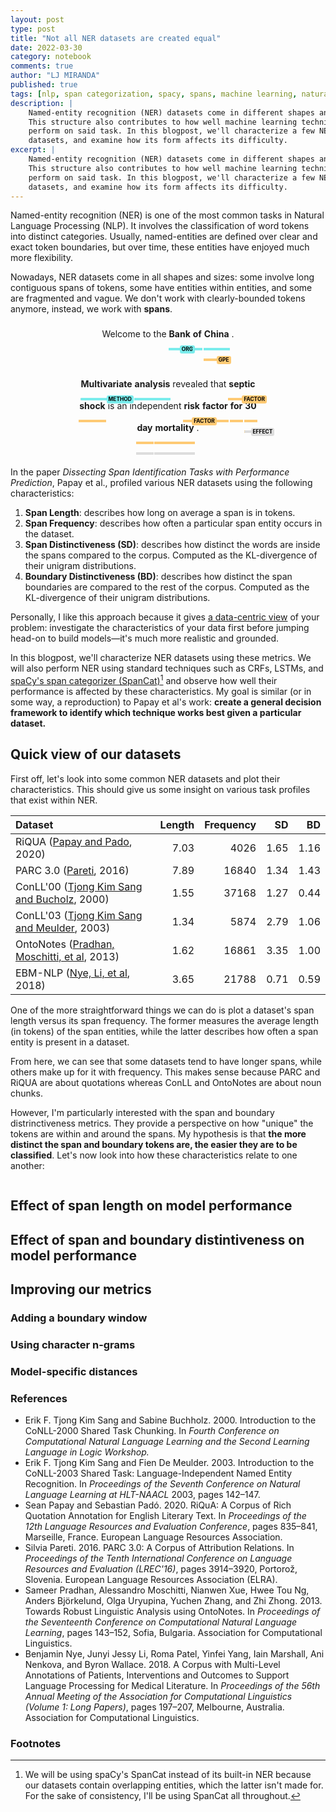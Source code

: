 ```yaml
---
layout: post
type: post
title: "Not all NER datasets are created equal"
date: 2022-03-30
category: notebook
comments: true
author: "LJ MIRANDA"
published: true
tags: [nlp, span categorization, spacy, spans, machine learning, natural language processing, linguistics]
description: |
    Named-entity recognition (NER) datasets come in different shapes and sizes.
    This structure also contributes to how well machine learning techniques
    perform on said task. In this blogpost, we'll characterize a few NER
    datasets, and examine how its form affects its difficulty.
excerpt: |
    Named-entity recognition (NER) datasets come in different shapes and sizes.
    This structure also contributes to how well machine learning techniques
    perform on said task. In this blogpost, we'll characterize a few NER
    datasets, and examine how its form affects its difficulty.
---
```


<script type="text/javascript" src="https://cdn.jsdelivr.net/npm//vega@5"></script>
<script type="text/javascript" src="https://cdn.jsdelivr.net/npm//vega-lite@4.17.0"></script>
<script type="text/javascript" src="https://cdn.jsdelivr.net/npm//vega-embed@6"></script>

<span class="firstcharacter">N</span>amed-entity recognition (NER) is one of
the most common tasks in Natural Language Processing (NLP). It involves the
classification of word tokens into distinct categories. Usually, named-entities
are defined over clear and exact token boundaries, but over time, these
entities have enjoyed much more flexibility.

Nowadays, NER datasets come in all shapes and sizes: some involve long
contiguous spans of tokens, some have entities within entities, and some are
fragmented and vague. We don't work with clearly-bounded tokens anymore,
instead, we work with **spans**.

<div class="spans" style="line-height: 2.5; direction: ltr; text-align:
center">Welcome to the <span style="font-weight: bold; display: inline-block;
position: relative;"> Bank<span style="background: #7aecec; top: 40px; height:
4px; left: -1px; width: calc(100% + 2px); position: absolute;"> </span> <span
style="background: #7aecec; top: 40px; height: 4px; border-top-left-radius:
3px; border-bottom-left-radius: 3px; left: -1px; width: calc(100% + 2px);
position: absolute;"> <span style="background: #7aecec; color: #000; top:
-0.5em; padding: 2px 3px; position: absolute; font-size: 0.6em; font-weight:
bold; line-height: 1; border-radius: 3px"> ORG </span> </span> </span> <span
style="font-weight: bold; display: inline-block; position: relative;">of <span
style="background: #7aecec; top: 40px; height: 4px; left: -1px; width:
calc(100% + 2px); position: absolute;"></span></span> <span style="font-weight:
bold; display: inline-block; position:relative;"> China<span style="background:
#7aecec; top: 40px; height: 4px;left: -1px; width: calc(100% + 2px); position:
absolute;"> </span><span style="background: #feca74; top: 57px; height: 4px;
left: -1px; width: calc(100% + 2px); position: absolute;"> </span><span
style="background: #feca74; top: 57px; height: 4px; border-top-left-radius:
3px; border-bottom-left-radius: 3px; left: -1px; width: calc(100% + 2px);
position: absolute;"> <span style="background: #feca74; color: #000; top:
-0.5em; padding: 2px 3px; position: absolute; font-size: 0.6em; font-weight:
bold; line-height: 1; border-radius: 3px"> GPE </span> </span></span> . </div>

&nbsp;

<div class="spans" style="width: 60%; line-height: 2.5; direction: ltr;
text-align: center; margin: auto;"> <span style="font-weight: bold; display:
inline-block; position: relative;"> Multivariate <span style="background: #ddd;
top: 40px; height: 4px; left: -1px; width: calc(100% + 2px); position:
absolute;"> </span><span style="background: #7aecec; top: 40px; height: 4px;
border-top-left-radius: 3px; border-bottom-left-radius: 3px; left: -1px; width:
calc(100% + 2px); position: absolute;"> <span style="background: #7aecec; z-index:
10; color: #000; top: -0.5em; padding: 2px 3px; position: absolute; font-size:
0.6em; font-weight: bold; line-height: 1; border-radius: 3px">
METHOD</span></span> </span> <span style="font-weight: bold; display:
inline-block; position: relative;"> analysis <span style="background: #7aecec;
top: 40px; height: 4px; left: -1px; width: calc(100% + 2px); position:
absolute;"> </span> </span> revealed that <span style="font-weight: bold;
display: inline-block; position: relative;"> septic <span style="background:
#feca74; top: 40px; height: 4px; left: -1px; width: calc(100% + 2px); position:
absolute;"> </span> <span style="background: #feca74; top: 40px; height: 4px;
border-top-left-radius: 3px; border-bottom-left-radius: 3px; left: -1px; width:
calc(100% + 2px); position: absolute;"> <span style="background: #feca74; z-index:
10; color: #000; top: -0.5em; padding: 2px 3px; position: absolute; font-size:
0.6em; font-weight: bold; line-height: 1; border-radius: 3px"> FACTOR </span>
</span> </span> <span style="font-weight: bold; display: inline-block;
position: relative;"> shock <span style="background: #feca74; top: 40px; height:
4px; left: -1px; width: calc(100% + 2px); position: absolute;"> </span> </span>
is an independent <span style="font-weight: bold; display: inline-block;
position: relative;"> risk <span style="background: #feca74; top: 40px; height:
4px; left: -1px; width: calc(100% + 2px); position: absolute;"> </span> <span
style="background: #feca74; top: 40px; height: 4px; border-top-left-radius: 3px;
border-bottom-left-radius: 3px; left: -1px; width: calc(100% + 2px); position:
absolute;"> <span style="background: #feca74; z-index: 10; color: #000; top:
-0.5em; padding: 2px 3px; position: absolute; font-size: 0.6em; font-weight:
bold; line-height: 1; border-radius: 3px"> FACTOR </span> </span> </span> <span
style="font-weight: bold; display: inline-block; position: relative;"> factor
<span style="background: #feca74; top: 40px; height: 4px; left: -1px; width:
calc(100% + 2px); position: absolute;"> </span> </span> <span
style="font-weight: bold; display: inline-block; position: relative;"> for
<span style="background: #feca74; top: 40px; height: 4px; left: -1px; width:
calc(100% + 2px); position: absolute;"> </span> </span> <span
style="font-weight: bold; display: inline-block; position: relative;"> 30 <span
style="background: #feca74; top: 40px; height: 4px; left: -1px; width: calc(100% +
2px); position: absolute;"> </span> <span style="background: #feca74; top: 57px;
height: 4px; left: -1px; width: calc(100% + 2px); position: absolute;"> </span>
<span style="background: #ddd; top: 57px; height: 4px; border-top-left-radius:
3px; border-bottom-left-radius: 3px; left: -1px; width: calc(100% + 2px);
position: absolute;"> <span style="background: #ddd; z-index: 10; color: #000;
top: -0.5em; padding: 2px 3px; position: absolute; font-size: 0.6em;
font-weight: bold; line-height: 1; border-radius: 3px"> EFFECT </span>
</span></span> <span style="font-weight: bold; display: inline-block; position:
relative;"> day <span style="background: #feca74; top: 40px; height: 4px; left:
-1px; width: calc(100% + 2px); position: absolute;"> </span> <span
style="background: #ddd; top: 57px; height: 4px; left: -1px; width: calc(100% +
2px); position: absolute;"> </span> </span> <span style="font-weight: bold;
display: inline-block; position: relative;"> mortality <span style="background:
#feca74; top: 40px; height: 4px; left: -1px; width: calc(100% + 2px); position:
absolute;"> </span> <span style="background: #ddd; top: 57px; height: 4px;
left: -1px; width: calc(100% + 2px); position: absolute;"> </span> </span> .
</div>

&nbsp;

In the paper *Dissecting Span Identification Tasks with Performance
Prediction*, Papay et al., profiled various NER datasets using the following
characteristics: 

1. **Span Length**: describes how long on average a span is in tokens.
2. **Span Frequency**: describes how often a particular span entity occurs in
    the dataset.
3. **Span Distinctiveness (SD)**: describes how distinct the words are inside the
    spans compared to the corpus. Computed as the KL-divergence of their
    unigram distributions.
4. **Boundary Distinctiveness (BD)**: describes how distinct the span boundaries are
    compared to the rest of the corpus. Computed as the KL-divergence of their
    unigram distributions.

Personally, I like this approach because it gives [a data-centric
view](/notebook/2021/07/30/data-centric-ml/) of your problem: investigate the
characteristics of your data first before jumping head-on to build
models&mdash;it's much more realistic and grounded.

In this blogpost, we'll characterize NER datasets using these metrics.  We will
also perform NER using standard techniques such as CRFs, LSTMs, and [spaCy's
span categorizer (SpanCat)](https://spacy.io/api/spancategorizer)[^1] and
observe how well their performance is affected by these characteristics. My
goal is similar (or in some way, a reproduction) to Papay et al's work:
**create a general decision framework to identify which technique works best
given a particular dataset.**

## Quick view of our datasets

First off, let's look into some common NER datasets and plot their
characteristics. This should give us some insight on various task profiles
that exist within NER.

| Dataset   |   Length |   Frequency |   SD |   BD |
|:----------|---------:|------------:|-----:|-----:|
| RiQUA (<a href="#papay2020riqua">Papay and Pado</a>, 2020)|     7.03 |        4026 | 1.65 | 1.16 |
| PARC 3.0 (<a href="#pareti2016parc">Pareti</a>, 2016) |     7.89 |       16840 | 1.34 | 1.43 |
| ConLL'00 (<a href="#sang2000conll00">Tjong Kim Sang and Bucholz</a>, 2000)  |     1.55 |       37168 | 1.27 | 0.44 |
| ConLL'03 (<a href="#sang2003conll03">Tjong Kim Sang and Meulder</a>, 2003)  |     1.34 |        5874 | 2.79 | 1.06 |
| OntoNotes (<a href="#pradhan2013ontonotes">Pradhan, Moschitti, et al</a>, 2013) |     1.62 |       16861 | 3.35 | 1.00    |
| EBM-NLP (<a href="#nye2018ebm">Nye, Li, et al</a>, 2018)  |     3.65 |       21788 | 0.71 | 0.59 |

One of the more straightforward things we can do is plot a dataset's span
length versus its span frequency. The former measures the average length (in
tokens) of the span entities, while the latter describes how often a span
entity is present in a dataset. 


<!-- show graph of length vs. frequency -->

From here, we can see that some datasets tend to have longer spans, while others
make up for it with frequency. This makes sense because PARC and RiQUA are
about quotations whereas ConLL and OntoNotes are about noun chunks.

However, I'm particularly interested with the span and boundary
distrinctiveness metrics. They provide a perspective on how "unique" the tokens
are within and around the spans. My hypothesis is that **the more distinct the
span and boundary tokens are, the easier they are to be classified**. Let's now
look into how these characteristics relate to one another:

<div id="vis" style="justify-content: center; display: flex;"></div>
<script>
(function(vegaEmbed) {
    var spec = {"config": {"view": {"continuousWidth": 400, "continuousHeight": 300}, "background": "#FFFFF8", "mark": {"color": "#A00000"}}, "data": {"name": "data-7a767b52ab927aa8f448c7d669f2b3c2"}, "mark": {"type": "circle", "size": 180}, "encoding": {"tooltip": [{"field": "dataset", "type": "nominal"}, {"field": "length", "type": "quantitative"}, {"field": "frequency", "type": "quantitative"}, {"field": "sd", "type": "quantitative"}, {"field": "bd", "type": "quantitative"}], "x": {"axis": {"title": "Span Distinctiveness (SD)", "titleFontSize": 12}, "field": "sd", "type": "quantitative"}, "y": {"axis": {"title": "Boundary Distinctiveness (BD)", "titleFontSize": 12}, "field": "bd", "type": "quantitative"}}, "selection": {"selector020": {"type": "interval", "bind": "scales", "encodings": ["x", "y"]}}, "$schema": "https://vega.github.io/schema/vega-lite/v4.17.0.json", "datasets": {"data-7a767b52ab927aa8f448c7d669f2b3c2": [{"dataset": "riqua", "length": 7.03, "frequency": 4026, "sd": 1.65, "bd": 1.16}, {"dataset": "parc", "length": 7.89, "frequency": 16840, "sd": 1.34, "bd": 1.43}, {"dataset": "conll00", "length": 1.55, "frequency": 37168, "sd": 1.27, "bd": 0.44}, {"dataset": "conll03", "length": 1.34, "frequency": 5874, "sd": 2.79, "bd": 1.06}, {"dataset": "ontonotes", "length": 1.62, "frequency": 16861, "sd": 3.35, "bd": 1.0}, {"dataset": "ebmnlp", "length": 3.65, "frequency": 21788, "sd": 0.71, "bd": 0.59}]}};
    var embedOpt = {"mode": "vega-lite"};

    function showError(el, error){
        el.innerHTML = ('<div class="error" style="color:red;">'
                        + '<p>JavaScript Error: ' + error.message + '</p>'
                        + "<p>This usually means there's a typo in your chart specification. "
                        + "See the javascript console for the full traceback.</p>"
                        + '</div>');
        throw error;
    }
    const el = document.getElementById('vis');
    vegaEmbed("#vis", spec, embedOpt)
    .catch(error => showError(el, error));
})(vegaEmbed);
</script>


## Effect of span length on model performance


## Effect of span and boundary distintiveness on model performance


## Improving our metrics

### Adding a boundary window


### Using character n-grams

### Model-specific distances





<!--

- What is NER
    - NER datasets in the wild
- Introduce Papay et al's work: introduce 4 span characteristics
- Introduce the datasets we'll use
    - Standard NER: OntoNotes, ConLL
    - Quotation detection: RIQUA
    - Nested NER: ACE2004, ACE2005, GENIA
    - A few domain-specific datasets: EBM-NLP
-->

### References


* <a id="sang2000conll00">Erik F. Tjong Kim Sang and Sabine Buchholz</a>. 2000. Introduction to the CoNLL-2000 Shared Task Chunking. In *Fourth Conference on Computational Natural Language Learning and the Second Learning Language in Logic Workshop.*
* <a id="sang2003conll03">Erik F. Tjong Kim Sang and Fien De Meulder</a>. 2003. Introduction to the CoNLL-2003 Shared Task: Language-Independent Named Entity Recognition. In *Proceedings of the Seventh Conference on Natural Language Learning at HLT-NAACL* 2003, pages 142–147.
* <a id="papay2020riqua">Sean Papay and Sebastian Padó</a>. 2020. RiQuA: A Corpus of Rich Quotation Annotation for English Literary Text. In *Proceedings of the 12th Language Resources and Evaluation Conference*, pages 835–841, Marseille, France. European Language Resources Association.
* <a id="pareti2016parc">Silvia Pareti</a>. 2016. PARC 3.0: A Corpus of Attribution Relations. In *Proceedings of the Tenth International Conference on Language Resources and Evaluation (LREC'16)*, pages 3914–3920, Portorož, Slovenia. European Language Resources Association (ELRA).
* <a id="pradhan2013ontonotes">Sameer Pradhan, Alessandro Moschitti, Nianwen Xue, Hwee Tou Ng, Anders Björkelund, Olga Uryupina, Yuchen Zhang, and Zhi Zhong</a>. 2013. Towards Robust Linguistic Analysis using OntoNotes. In *Proceedings of the Seventeenth Conference on Computational Natural Language Learning*, pages 143–152, Sofia, Bulgaria. Association for Computational Linguistics.
* <a id="nye2018ebm">Benjamin Nye, Junyi Jessy Li, Roma Patel, Yinfei Yang, Iain Marshall, Ani Nenkova, and Byron Wallace</a>. 2018. A Corpus with Multi-Level Annotations of Patients, Interventions and Outcomes to Support Language Processing for Medical Literature. In *Proceedings of the 56th Annual Meeting of the Association for Computational Linguistics (Volume 1: Long Papers)*, pages 197–207, Melbourne, Australia. Association for Computational Linguistics.



### Footnotes

[^1]:
    
    We will be using spaCy's SpanCat instead of its built-in NER because our
    datasets contain overlapping entities, which the latter isn't made for. For
    the sake of consistency, I'll be using SpanCat all throughout.
